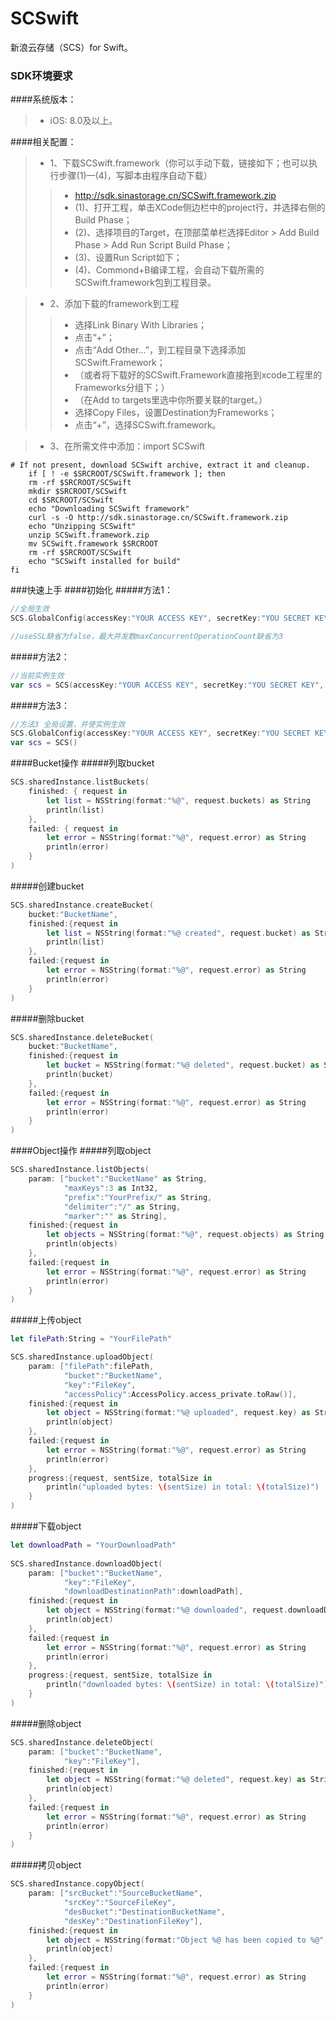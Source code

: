 SCSwift
=======

新浪云存储（SCS）for Swift。

### SDK环境要求 
####系统版本：
> * iOS: 8.0及以上。

####相关配置：
> * 1、下载SCSwift.framework（你可以手动下载，链接如下；也可以执行步骤(1)—(4)，写脚本由程序自动下载）
>> * http://sdk.sinastorage.cn/SCSwift.framework.zip
>> * (1)、打开工程，单击XCode侧边栏中的project行，并选择右侧的Build Phase；
>> * (2)、选择项目的Target，在顶部菜单栏选择Editor > Add Build Phase > Add Run Script Build Phase；
>> * (3)、设置Run Script如下；
>> * (4)、Commond+B编译工程，会自动下载所需的SCSwift.framework包到工程目录。

> * 2、添加下载的framework到工程
>> * 选择Link Binary With Libraries；
>> * 点击“+”；
>> * 点击“Add Other...”，到工程目录下选择添加SCSwift.Framework；
>> * （或者将下载好的SCSwift.Framework直接拖到xcode工程里的Frameworks分组下；）
>> * （在Add to targets里选中你所要关联的target。）
>> * 选择Copy Files，设置Destination为Frameworks；
>> * 点击“+”，选择SCSwift.framework。

> * 3、在所需文件中添加：import SCSwift

```shell
# If not present, download SCSwift archive, extract it and cleanup.
    if [ ! -e $SRCROOT/SCSwift.framework ]; then
    rm -rf $SRCROOT/SCSwift
    mkdir $SRCROOT/SCSwift
    cd $SRCROOT/SCSwift
    echo "Downloading SCSwift framework"
    curl -s -O http://sdk.sinastorage.cn/SCSwift.framework.zip
    echo "Unzipping SCSwift"
    unzip SCSwift.framework.zip
    mv SCSwift.framework $SRCROOT
    rm -rf $SRCROOT/SCSwift
    echo "SCSwift installed for build"
fi
```


###快速上手
####初始化
#####方法1：
```Swift
//全局生效
SCS.GlobalConfig(accessKey:"YOUR ACCESS KEY", secretKey:"YOU SECRET KEY", useSSL:false, maxConcurrentOperationCount:5)

//useSSL缺省为false，最大并发数maxConcurrentOperationCount缺省为3
```

#####方法2：
```Swift
//当前实例生效
var scs = SCS(accessKey:"YOUR ACCESS KEY", secretKey:"YOU SECRET KEY", useSSL:true)
```

#####方法3：
```Swift
//方法3 全局设置，并使实例生效
SCS.GlobalConfig(accessKey:"YOUR ACCESS KEY", secretKey:"YOU SECRET KEY", useSSL:true)
var scs = SCS()
```

####Bucket操作
#####列取bucket
```Swift
SCS.sharedInstance.listBuckets(
	finished: { request in
		let list = NSString(format:"%@", request.buckets) as String
		println(list)
	},
	failed: { request in
		let error = NSString(format:"%@", request.error) as String
		println(error)
	}
)
```

#####创建bucket
```Swift
SCS.sharedInstance.createBucket(
	bucket:"BucketName",
	finished:{request in
		let list = NSString(format:"%@ created", request.bucket) as String
		println(list)
	},
	failed:{request in
		let error = NSString(format:"%@", request.error) as String
		println(error)
	}
)
```

#####删除bucket
```Swift
SCS.sharedInstance.deleteBucket(
	bucket:"BucketName",
	finished:{request in
		let bucket = NSString(format:"%@ deleted", request.bucket) as String
		println(bucket)
	},
	failed:{request in
		let error = NSString(format:"%@", request.error) as String
        println(error)
	}
)
```

####Object操作
#####列取object
```Swift
SCS.sharedInstance.listObjects(
	param: ["bucket":"BucketName" as String,
			"maxKeys":3 as Int32,
			"prefix":"YourPrefix/" as String,
			"delimiter":"/" as String,
			"marker":"" as String],
	finished:{request in
		let objects = NSString(format:"%@", request.objects) as String
		println(objects)
	},
	failed:{request in
		let error = NSString(format:"%@", request.error) as String
		println(error)
	}
)
```

#####上传object
```Swift
let filePath:String = "YourFilePath"

SCS.sharedInstance.uploadObject(
	param: ["filePath":filePath,
			"bucket":"BucketName",
			"key":"FileKey",
			"accessPolicy":AccessPolicy.access_private.toRaw()],
	finished:{request in
		let object = NSString(format:"%@ uploaded", request.key) as String
		println(object)
	},
	failed:{request in
		let error = NSString(format:"%@", request.error) as String
		println(error)
	},
	progress:{request, sentSize, totalSize in
		println("uploaded bytes: \(sentSize) in total: \(totalSize)")
	}
)
```

#####下载object
```Swift
let downloadPath = "YourDownloadPath"
            
SCS.sharedInstance.downloadObject(
	param: ["bucket":"BucketName",
			"key":"FileKey",
			"downloadDestinationPath":downloadPath],
	finished:{request in
		let object = NSString(format:"%@ downloaded", request.downloadDestinationPath) as String
		println(object)
	},
	failed:{request in
		let error = NSString(format:"%@", request.error) as String
		println(error)
	},
	progress:{request, sentSize, totalSize in
		println("downloaded bytes: \(sentSize) in total: \(totalSize)")
	}
)
```

#####删除object
```Swift
SCS.sharedInstance.deleteObject(
	param: ["bucket":"BucketName",
			"key":"FileKey"],
	finished:{request in
		let object = NSString(format:"%@ deleted", request.key) as String
		println(object)
	},
	failed:{request in
		let error = NSString(format:"%@", request.error) as String
		println(error)
	}
)
```

#####拷贝object
```Swift
SCS.sharedInstance.copyObject(
	param: ["srcBucket":"SourceBucketName",
			"srcKey":"SourceFileKey",
			"desBucket":"DestinationBucketName",
			"desKey":"DestinationFileKey"],
	finished:{request in
		let object = NSString(format:"Object %@ has been copied to %@", request.sourceKey, request.key) as String
		println(object)
	},
	failed:{request in
		let error = NSString(format:"%@", request.error) as String
		println(error)
	}
)
```
